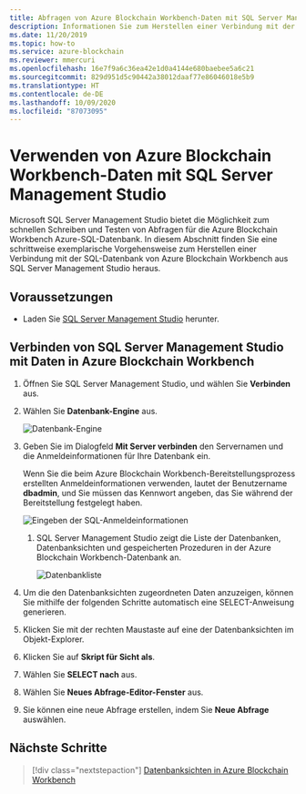 ```yaml
---
title: Abfragen von Azure Blockchain Workbench-Daten mit SQL Server Management Studio
description: Informationen Sie zum Herstellen einer Verbindung mit der SQL-Datenbank von Azure Blockchain Workbench aus SQL Server Management Studio heraus.
ms.date: 11/20/2019
ms.topic: how-to
ms.service: azure-blockchain
ms.reviewer: mmercuri
ms.openlocfilehash: 16e7f9a6c36ea42e1d0a4144e680baebee5a6c21
ms.sourcegitcommit: 829d951d5c90442a38012daaf77e86046018e5b9
ms.translationtype: HT
ms.contentlocale: de-DE
ms.lasthandoff: 10/09/2020
ms.locfileid: "87073095"
---
```

# <a name="using-azure-blockchain-workbench-data-with-sql-server-management-studio"></a>Verwenden von Azure Blockchain Workbench-Daten mit SQL Server Management Studio

Microsoft SQL Server Management Studio bietet die Möglichkeit zum schnellen Schreiben und Testen von Abfragen für die Azure Blockchain Workbench Azure-SQL-Datenbank. In diesem Abschnitt finden Sie eine schrittweise exemplarische Vorgehensweise zum Herstellen einer Verbindung mit der SQL-Datenbank von Azure Blockchain Workbench aus SQL Server Management Studio heraus.

## <a name="prerequisites"></a>Voraussetzungen

* Laden Sie [SQL Server Management Studio](/sql/ssms/download-sql-server-management-studio-ssms?view=sql-server-2017) herunter.

## <a name="connecting-sql-server-management-studio-to-data-in-azure-blockchain-workbench"></a>Verbinden von SQL Server Management Studio mit Daten in Azure Blockchain Workbench

1. Öffnen Sie SQL Server Management Studio, und wählen Sie **Verbinden** aus.
2. Wählen Sie **Datenbank-Engine** aus.

    ![Datenbank-Engine](./media/data-sql-management-studio/database-engine.png)

3. Geben Sie im Dialogfeld **Mit Server verbinden** den Servernamen und die Anmeldeinformationen für Ihre Datenbank ein.

    Wenn Sie die beim Azure Blockchain Workbench-Bereitstellungsprozess erstellten Anmeldeinformationen verwenden, lautet der Benutzername **dbadmin**, und Sie müssen das Kennwort angeben, das Sie während der Bereitstellung festgelegt haben.

    ![Eingeben der SQL-Anmeldeinformationen](./media/data-sql-management-studio/sql-creds.png)

   1. SQL Server Management Studio zeigt die Liste der Datenbanken, Datenbanksichten und gespeicherten Prozeduren in der Azure Blockchain Workbench-Datenbank an.

      ![Datenbankliste](./media/data-sql-management-studio/db-list.png)

5. Um die den Datenbanksichten zugeordneten Daten anzuzeigen, können Sie mithilfe der folgenden Schritte automatisch eine SELECT-Anweisung generieren.
6. Klicken Sie mit der rechten Maustaste auf eine der Datenbanksichten im Objekt-Explorer.
7. Klicken Sie auf **Skript für Sicht als**.
8. Wählen Sie **SELECT nach** aus.
9. Wählen Sie **Neues Abfrage-Editor-Fenster** aus.
10. Sie können eine neue Abfrage erstellen, indem Sie **Neue Abfrage** auswählen.

## <a name="next-steps"></a>Nächste Schritte

> [!div class="nextstepaction"]
> [Datenbanksichten in Azure Blockchain Workbench](database-views.md)
